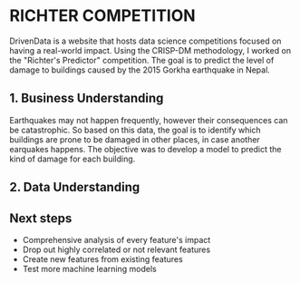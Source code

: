 # RICHTER COMPETITION
DrivenData is a website that hosts data science competitions focused on having a real-world impact. Using the CRISP-DM methodology, I worked on the "Richter's Predictor" competition. The goal is to predict the level of damage to buildings caused by the 2015 Gorkha earthquake in Nepal. 

## 1. Business Understanding
Earthquakes may not happen frequently, however their consequences can be catastrophic. So based on this data, the goal is to identify which buildings are prone to be damaged in other places, in case another earquakes happens. The objective was to develop a model to predict the kind of damage for each building. 

## 2. Data Understanding


## Next steps
- Comprehensive analysis of every feature's impact
- Drop out highly correlated or not relevant features
- Create new features from existing features
- Test more machine learning models



